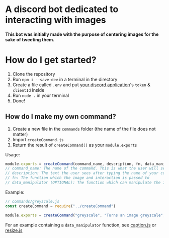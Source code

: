 # A discord bot dedicated to interacting with images

#### This bot was initially made with the purpose of centering images for the sake of tweeting them.

# How do I get started?
1. Clone the repository
2. Run `npm i --save-dev` in a terminal in the directory
3. Create a file called `.env` and put [your discord application](https://discord.com/developers/applications)'s `token` & `clientId` inside
4. Run `node .` in your terminal
5. Done!

## How do I make my own command?

1. Create a new file in the `commands` folder (the name of the file does not matter)
2. Import `createCommand.js`
3. Return the result of `createCommand()` as your `module.exports`

Usage:
```js
module.exports = createCommand(command_name, description, fn, data_manipulator?)
// command_name: The name of the command. This is what the user will see & type
// description: The text the user sees after typing the name of your command
// fn: The function which the image and interaction is passed to
// data_manipulator (OPTIONAL): The function which can manipulate the information the command contains, such as any extra arguments in your command
```

Example:
```js
// commands/greyscale.js
const createCommand = require("../createCommand")

module.exports = createCommand("greyscale", "Turns an image greyscale", image => image.greyscale())
```
For an example containing a `data_manipulator` function, see [caption.js](commands/caption.js) or [resize.js](commands/resize.js)